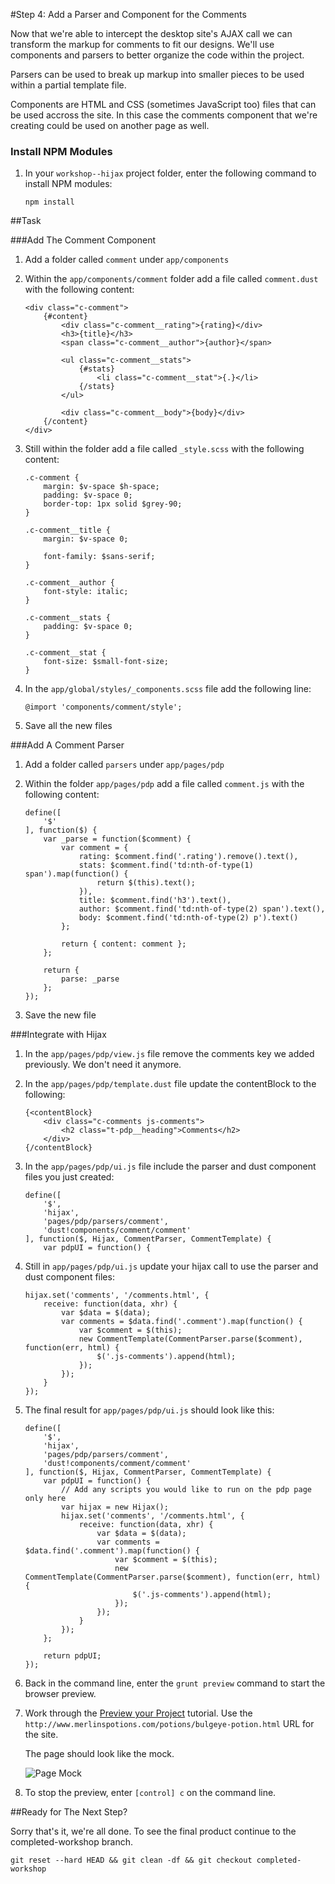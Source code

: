 #Step 4: Add a Parser and Component for the Comments

Now that we're able to intercept the desktop site's AJAX call we can transform the markup for comments to fit our designs. We'll use components and parsers to better organize the code within the project.

Parsers can be used to break up markup into smaller pieces to be used within a partial template file. 

Components are HTML and CSS (sometimes JavaScript too) files that can be used accross the site. In this case the comments component that we're creating could be used on another page as well.


### Install NPM Modules

1. In your `workshop--hijax` project folder, enter the following command to install NPM modules:

    ```
    npm install
    ```

##Task

###Add The Comment Component

1. Add a folder called `comment` under `app/components`
2. Within the `app/components/comment` folder add a file called `comment.dust` with the following content:

    ```
    <div class="c-comment">
        {#content}
            <div class="c-comment__rating">{rating}</div>
            <h3>{title}</h3>
            <span class="c-comment__author">{author}</span>

            <ul class="c-comment__stats">
                {#stats}
                    <li class="c-comment__stat">{.}</li>
                {/stats}
            </ul>

            <div class="c-comment__body">{body}</div>
        {/content}
    </div>
    ```

3. Still within the folder add a file called `_style.scss` with the following content:

    ```
    .c-comment {
        margin: $v-space $h-space;
        padding: $v-space 0;
        border-top: 1px solid $grey-90;
    }

    .c-comment__title {
        margin: $v-space 0;

        font-family: $sans-serif;
    }

    .c-comment__author {
        font-style: italic;
    }

    .c-comment__stats {
        padding: $v-space 0;
    }

    .c-comment__stat {
        font-size: $small-font-size;
    }
    ```

4. In the `app/global/styles/_components.scss` file add the following line:

    ```
    @import 'components/comment/style';
    ```

5. Save all the new files


###Add A Comment Parser

1. Add a folder called `parsers` under `app/pages/pdp`
2. Within the folder `app/pages/pdp` add a file called `comment.js` with the following content:

    ```
    define([
        '$'
    ], function($) {
        var _parse = function($comment) {
            var comment = {
                rating: $comment.find('.rating').remove().text(),
                stats: $comment.find('td:nth-of-type(1) span').map(function() {
                    return $(this).text();
                }),
                title: $comment.find('h3').text(),
                author: $comment.find('td:nth-of-type(2) span').text(),
                body: $comment.find('td:nth-of-type(2) p').text()
            };

            return { content: comment };
        };

        return {
            parse: _parse
        };
    });
    ```

3. Save the new file


###Integrate with Hijax

1. In the `app/pages/pdp/view.js` file remove the comments key we added previously. We don't need it anymore.
2. In the `app/pages/pdp/template.dust` file update the contentBlock to the following:

    ```
    {<contentBlock}
        <div class="c-comments js-comments">
            <h2 class="t-pdp__heading">Comments</h2>
        </div>
    {/contentBlock}
    ```

3. In the `app/pages/pdp/ui.js` file include the parser and dust component files you just created:

    ```
    define([
        '$',
        'hijax',
        'pages/pdp/parsers/comment',
        'dust!components/comment/comment'
    ], function($, Hijax, CommentParser, CommentTemplate) {
        var pdpUI = function() {
    ```

4. Still in `app/pages/pdp/ui.js` update your hijax call to use the parser and dust component files:

    ```
    hijax.set('comments', '/comments.html', {
        receive: function(data, xhr) {
            var $data = $(data);
            var comments = $data.find('.comment').map(function() {
                var $comment = $(this);
                new CommentTemplate(CommentParser.parse($comment), function(err, html) {
                    $('.js-comments').append(html);
                });
            });
        }
    });
    ```

5. The final result for `app/pages/pdp/ui.js` should look like this:

    ```
    define([
        '$',
        'hijax',
        'pages/pdp/parsers/comment',
        'dust!components/comment/comment'
    ], function($, Hijax, CommentParser, CommentTemplate) {
        var pdpUI = function() {
            // Add any scripts you would like to run on the pdp page only here
            var hijax = new Hijax();
            hijax.set('comments', '/comments.html', {
                receive: function(data, xhr) {
                    var $data = $(data);
                    var comments = $data.find('.comment').map(function() {
                        var $comment = $(this);
                        new CommentTemplate(CommentParser.parse($comment), function(err, html) {
                            $('.js-comments').append(html);
                        });
                    });
                }
            });
        };

        return pdpUI;
    });
    ```

6. Back in the command line, enter the `grunt preview` command to start the browser preview.
7. Work through the [Preview your Project](http://adaptivejs.mobify.com/v1.0/docs/preview-your-project) tutorial.
    Use the `http://www.merlinspotions.com/potions/bulgeye-potion.html` URL for the site.

    The page should look like the mock. 

    ![Page Mock](https://raw.githubusercontent.com/mobify/workshop--hijax/step-4-parsers-and-components/static/img/comments-mock.png?token=ABPdYd3NrKfw7XdyBmwNnJndJgP5htA6ks5WZ2xkwA%3D%3D)

8. To stop the preview, enter `[control] c` on the command line.

##Ready for The Next Step?

Sorry that's it, we're all done. To see the final product continue to the completed-workshop branch.

```
git reset --hard HEAD && git clean -df && git checkout completed-workshop
```
